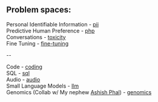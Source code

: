 ## Problem spaces:

Personal Identifiable Information - [pii](pii)  
Predictive Human Preference - [php](php)  
Conversations - [toxicity](toxicity)  
Fine Tuning - [fine-tuning](fine-tuning)  

--

Code - [coding](coding)  
SQL - [sql](sql)  
Audio - [audio](audio)  
Small Language Models - [llm](llm)  
Genomics (Collab w/ My nephew [Ashish Phal](https://www.linkedin.com/in/ashish-phal-548b37125/)) - [genomics](genomics)  


